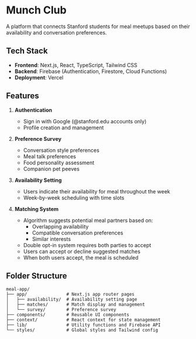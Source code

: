 # Munch Club

A platform that connects Stanford students for meal meetups based on their availability and conversation preferences.

## Tech Stack

- **Frontend**: Next.js, React, TypeScript, Tailwind CSS
- **Backend**: Firebase (Authentication, Firestore, Cloud Functions)
- **Deployment**: Vercel

## Features

1. **Authentication**

   - Sign in with Google (@stanford.edu accounts only)
   - Profile creation and management

2. **Preference Survey**

   - Conversation style preferences
   - Meal talk preferences
   - Food personality assessment
   - Companion pet peeves

3. **Availability Setting**

   - Users indicate their availability for meal throughout the week
   - Week-by-week scheduling with time slots

4. **Matching System**
   - Algorithm suggests potential meal partners based on:
     - Overlapping availability
     - Compatible conversation preferences
     - Similar interests
   - Double opt-in system requires both parties to accept
   - Users can accept or decline suggested matches
   - When both users accept, the meal is scheduled

## Folder Structure

```
meal-app/
├── app/               # Next.js app router pages
│   ├── availability/  # Availability setting page
│   ├── matches/       # Match display and management
│   └── survey/        # Preference survey
├── components/        # Reusable UI components
├── context/           # React context for state management
├── lib/               # Utility functions and Firebase API
└── styles/            # Global styles and Tailwind config
```
